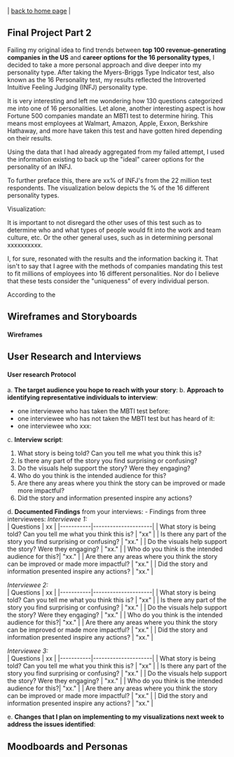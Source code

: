 | [back to home page](https://ellenasakai.github.io/sakaiportfolio/) | 


## Final Project Part 2

Failing my original idea to find trends between **top 100 revenue-generating companies in the US** and **career options for the 16 personality types**, I decided to take a more personal approach and dive deeper into my personality type. After taking the Myers-Briggs Type Indicator test, also known as the 16 Personality test, my results reflected the Introverted Intuitive Feeling Judging (INFJ) personality type. 

It is very interesting and left me wondering how 130 questions categorized me into one of 16 personalities. Let alone, another interesting aspect is how Fortune 500 companies mandate an MBTI test to determine hiring. This means most employees at Walmart, Amazon, Apple, Exxon, Berkshire Hathaway, and more have taken this test and have gotten hired depending on their results. 

Using the data that I had already aggregated from my failed attempt, I used the information existing to back up the "ideal" career options for the personality of an INFJ.

To further preface this, there are xx% of INFJ's from the 22 million test respondents. The visualization below depicts the % of the 16 different personality types.

Visualization: 



It is important to not disregard the other uses of this test such as to determine who and what types of people would fit into the work and team culture, etc. Or the other general uses, such as in determining personal xxxxxxxxxx. 



I, for sure, resonated with the results and the information backing it. That isn't to say that I agree with the methods of companies mandating this test to fit millions of employees into 16 different personalities. Nor do I believe that these tests consider the "uniqueness" of every individual person. 





According to the 



## Wireframes and Storyboards

#### Wireframes




## User Research and Interviews

#### User research Protocol
  a. **The target audience you hope to reach with your story**:
  b. **Approach to identifying representative individuals to interview**:
  - one interviewee who has taken the MBTI test before:
  - one interviewee who has not taken the MBTI test but has heard of it:
  - one interviewee who xxx:

  c. **Interview script**:
  1. What story is being told? Can you tell me what you think this is?
  2. Is there any part of the story you find surprising or confusing?
  3. Do the visuals help support the story? Were they engaging?
  4. Who do you think is the intended audience for this?
  5. Are there any areas where you think the story can be improved or made more impactful?
  6. Did the story and information presented inspire any actions?
  
  d. **Documented Findings** from your interviews:
    - Findings from three interviewees:
_Interviewee 1:_    
| Questions | xx |
|-----------|---------------------|
| What story is being told? Can you tell me what you think this is? | "xx" |
| Is there any part of the story you find surprising or confusing? | "xx." |
| Do the visuals help support the story? Were they engaging? | "xx." |
| Who do you think is the intended audience for this?| "xx." |
| Are there any areas where you think the story can be improved or made more impactful? | "xx." |
| Did the story and information presented inspire any actions? | "xx." |

_Interviewee 2:_    
| Questions | xx |
|-----------|---------------------|
| What story is being told? Can you tell me what you think this is? | "xx" |
| Is there any part of the story you find surprising or confusing? | "xx." |
| Do the visuals help support the story? Were they engaging? | "xx." |
| Who do you think is the intended audience for this?| "xx." |
| Are there any areas where you think the story can be improved or made more impactful? | "xx." |
| Did the story and information presented inspire any actions? | "xx." |

_Interviewee 3:_    
| Questions | xx |
|-----------|---------------------|
| What story is being told? Can you tell me what you think this is? | "xx" |
| Is there any part of the story you find surprising or confusing? | "xx." |
| Do the visuals help support the story? Were they engaging? | "xx." |
| Who do you think is the intended audience for this?| "xx." |
| Are there any areas where you think the story can be improved or made more impactful? | "xx." |
| Did the story and information presented inspire any actions? | "xx." |


    
  e. **Changes that I plan on implementing to my visualizations next week to address the issues identified**: 



## Moodboards and Personas
